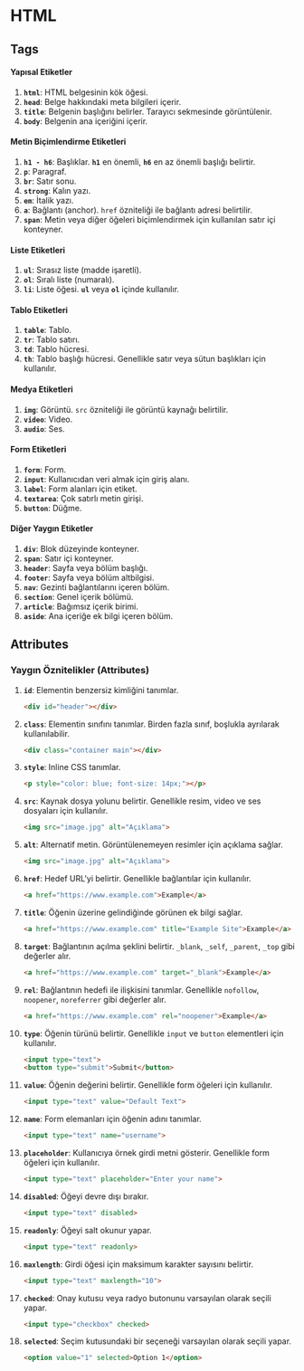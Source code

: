 # HTML
## Tags
#### Yapısal Etiketler
1. **`html`**: HTML belgesinin kök öğesi.
2. **`head`**: Belge hakkındaki meta bilgileri içerir.
3. **`title`**: Belgenin başlığını belirler. Tarayıcı sekmesinde görüntülenir.
4. **`body`**: Belgenin ana içeriğini içerir.

#### Metin Biçimlendirme Etiketleri
1. **`h1 - h6`**: Başlıklar. **`h1`** en önemli, **`h6`** en az önemli başlığı belirtir.
2. **`p`**: Paragraf.
3. **`br`**: Satır sonu.
4. **`strong`**: Kalın yazı.
5. **`em`**: İtalik yazı.
6. **`a`**: Bağlantı (anchor). `href` özniteliği ile bağlantı adresi belirtilir.
7. **`span`**: Metin veya diğer öğeleri biçimlendirmek için kullanılan satır içi konteyner.

#### Liste Etiketleri
1. **`ul`**: Sırasız liste (madde işaretli).
2. **`ol`**: Sıralı liste (numaralı).
3. **`li`**: Liste öğesi. **`ul`** veya **`ol`** içinde kullanılır.

#### Tablo Etiketleri
1. **`table`**: Tablo.
2. **`tr`**: Tablo satırı.
3. **`td`**: Tablo hücresi.
4. **`th`**: Tablo başlığı hücresi. Genellikle satır veya sütun başlıkları için kullanılır.

#### Medya Etiketleri
1. **`img`**: Görüntü. `src` özniteliği ile görüntü kaynağı belirtilir.
2. **`video`**: Video.
3. **`audio`**: Ses.

#### Form Etiketleri
1. **`form`**: Form.
2. **`input`**: Kullanıcıdan veri almak için giriş alanı.
3. **`label`**: Form alanları için etiket.
4. **`textarea`**: Çok satırlı metin girişi.
5. **`button`**: Düğme.

#### Diğer Yaygın Etiketler
1. **`div`**: Blok düzeyinde konteyner.
2. **`span`**: Satır içi konteyner.
3. **`header`**: Sayfa veya bölüm başlığı.
4. **`footer`**: Sayfa veya bölüm altbilgisi.
5. **`nav`**: Gezinti bağlantılarını içeren bölüm.
6. **`section`**: Genel içerik bölümü.
7. **`article`**: Bağımsız içerik birimi.
8. **`aside`**: Ana içeriğe ek bilgi içeren bölüm.

## Attributes
### Yaygın Öznitelikler (Attributes)
1. **`id`**: Elementin benzersiz kimliğini tanımlar.
   ```html
   <div id="header"></div>
   ```

2. **`class`**: Elementin sınıfını tanımlar. Birden fazla sınıf, boşlukla ayrılarak kullanılabilir.
   ```html
   <div class="container main"></div>
   ```

3. **`style`**: Inline CSS tanımlar.
   ```html
   <p style="color: blue; font-size: 14px;"></p>
   ```

4. **`src`**: Kaynak dosya yolunu belirtir. Genellikle resim, video ve ses dosyaları için kullanılır.
   ```html
   <img src="image.jpg" alt="Açıklama">
   ```

5. **`alt`**: Alternatif metin. Görüntülenemeyen resimler için açıklama sağlar.
   ```html
   <img src="image.jpg" alt="Açıklama">
   ```

6. **`href`**: Hedef URL'yi belirtir. Genellikle bağlantılar için kullanılır.
   ```html
   <a href="https://www.example.com">Example</a>
   ```

7. **`title`**: Öğenin üzerine gelindiğinde görünen ek bilgi sağlar.
   ```html
   <a href="https://www.example.com" title="Example Site">Example</a>
   ```

8. **`target`**: Bağlantının açılma şeklini belirtir. `_blank`, `_self`, `_parent`, `_top` gibi değerler alır.
   ```html
   <a href="https://www.example.com" target="_blank">Example</a>
   ```

9. **`rel`**: Bağlantının hedefi ile ilişkisini tanımlar. Genellikle `nofollow`, `noopener`, `noreferrer` gibi değerler alır.
   ```html
   <a href="https://www.example.com" rel="noopener">Example</a>
   ```

10. **`type`**: Öğenin türünü belirtir. Genellikle `input` ve `button` elementleri için kullanılır.
    ```html
    <input type="text">
    <button type="submit">Submit</button>
    ```

11. **`value`**: Öğenin değerini belirtir. Genellikle form öğeleri için kullanılır.
    ```html
    <input type="text" value="Default Text">
    ```

12. **`name`**: Form elemanları için öğenin adını tanımlar.
    ```html
    <input type="text" name="username">
    ```

13. **`placeholder`**: Kullanıcıya örnek girdi metni gösterir. Genellikle form öğeleri için kullanılır.
    ```html
    <input type="text" placeholder="Enter your name">
    ```

14. **`disabled`**: Öğeyi devre dışı bırakır.
    ```html
    <input type="text" disabled>
    ```

15. **`readonly`**: Öğeyi salt okunur yapar.
    ```html
    <input type="text" readonly>
    ```

16. **`maxlength`**: Girdi öğesi için maksimum karakter sayısını belirtir.
    ```html
    <input type="text" maxlength="10">
    ```

17. **`checked`**: Onay kutusu veya radyo butonunu varsayılan olarak seçili yapar.
    ```html
    <input type="checkbox" checked>
    ```

18. **`selected`**: Seçim kutusundaki bir seçeneği varsayılan olarak seçili yapar.
    ```html
    <option value="1" selected>Option 1</option>
    ```